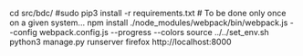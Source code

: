 cd src/bdc/
#sudo pip3 install -r requirements.txt # To be done only once on a given system...
npm install
./node_modules/webpack/bin/webpack.js --config webpack.config.js --progress --colors
source ../../set_env.sh 
python3 manage.py runserver
firefox http://localhost:8000



